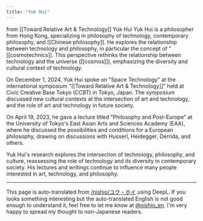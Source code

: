 ```yaml
---
title: "Yuk Hui"
---
```


from  [[Toward Relative Art & Technology]]
Yuk Hui
Yuk Hui is a philosopher from Hong Kong, specializing in philosophy of technology, contemporary philosophy, and [[Chinese philosophy]]. He explores the relationship between technology and philosophy, in particular the concept of "[[cosmotechnics]]. This perspective rethinks the relationship between technology and the universe ([[cosmos]]), emphasizing the diversity and cultural context of technology.

On December 1, 2024, Yuk Hui spoke on "Space Technology" at the international symposium "[[Toward Relative Art & Technology]]" held at Civic Creative Base Tokyo (CCBT) in Tokyo, Japan. The symposium discussed new cultural contexts at the intersection of art and technology, and the role of art and technology in future society.

On April 19, 2023, he gave a lecture titled "Philosophy and Post-Europe" at the University of Tokyo's East Asian Arts and Sciences Academy (EAA), where he discussed the possibilities and conditions for a European philosophy, drawing on discussions with Husserl, Heidegger, Derrida, and others.

Yuk Hui's research explores the intersection of technology, philosophy, and culture, reassessing the role of technology and its diversity in contemporary society. His lectures and writings continue to influence many people interested in art, technology, and philosophy.


---
This page is auto-translated from [/nishio/ユク・ホイ](https://scrapbox.io/nishio/ユク・ホイ) using DeepL. If you looks something interesting but the auto-translated English is not good enough to understand it, feel free to let me know at [@nishio_en](https://twitter.com/nishio_en). I'm very happy to spread my thought to non-Japanese readers.